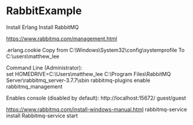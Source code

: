 # RabbitExample

Install Erlang
Install RabbitMQ

https://www.rabbitmq.com/management.html

.erlang.cookie
Copy from C:\Windows\System32\config\systemprofile
To
C:\users\matthew_lee

Command Line (Administrator):  
set HOMEDRIVE=C:\Users\matthew_lee
C:\Program Files\RabbitMQ Server\rabbitmq_server-3.7.7\sbin
rabbitmq-plugins enable rabbitmq_management

Enables console (disabled by default):
http://localhost:15672/
guest/guest

https://www.rabbitmq.com/install-windows-manual.html
rabbitmq-service install
Rabbitmq-service start